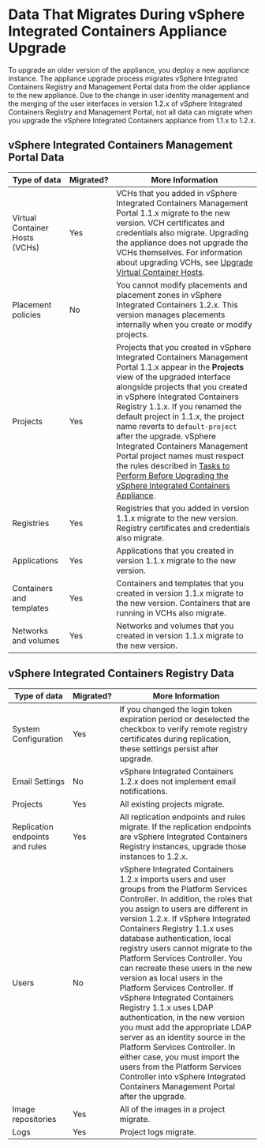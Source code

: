 # Data That Migrates During vSphere Integrated Containers Appliance Upgrade #

To upgrade an older version of the appliance, you deploy a new appliance instance. The appliance upgrade process migrates vSphere Integrated Containers Registry and Management Portal data from the older appliance to the new appliance. Due to the change in user identity management and the merging of the user interfaces in version 1.2.x of vSphere Integrated Containers Registry and Management Portal, not all data can migrate when you upgrade the vSphere Integrated Containers appliance from 1.1.x to 1.2.x.

## vSphere Integrated Containers Management Portal Data ##

|Type of data|Migrated?|More Information|
|---|---|---|
|Virtual Container Hosts (VCHs)|Yes|VCHs that you added in vSphere Integrated Containers Management Portal 1.1.x migrate to the new version. VCH certificates and credentials also migrate. Upgrading the appliance does not upgrade the VCHs themselves. For information about upgrading VCHs, see [Upgrade Virtual Container Hosts](upgrade_vch.md).|
|Placement policies|No|You cannot modify placements and placement zones in vSphere Integrated Containers 1.2.x. This version manages placements internally when you create or modify projects.|
|Projects|Yes|Projects that you created in vSphere Integrated Containers Management Portal 1.1.x appear in the **Projects** view of the upgraded interface alongside projects that you created in vSphere Integrated Containers Registry 1.1.x. If you renamed the default project in 1.1.x, the project name reverts to `default-project` after the upgrade. vSphere Integrated Containers Management Portal project names must respect the rules described in [Tasks to Perform Before Upgrading the vSphere Integrated Containers Appliance](pre_upgrade_tasks.md).|
|Registries|Yes|Registries that you added in version 1.1.x migrate to the new version. Registry certificates and credentials also migrate.|
|Applications|Yes|Applications that you created in version 1.1.x migrate to the new version.|
|Containers and templates|Yes|Containers and templates that you created in version 1.1.x migrate to the new version. Containers that are running in VCHs also migrate.|
|Networks and volumes|Yes|Networks and volumes that you created in version 1.1.x migrate to the new version.|

## vSphere Integrated Containers Registry Data ##

|Type of data|Migrated?|More Information|
|---|---|---|
|System Configuration|Yes|If you changed the login token expiration period or deselected the checkbox to verify remote registry certificates during replication, these settings persist after upgrade.|
|Email Settings|No|vSphere Integrated Containers 1.2.x does not implement email notifications.|
|Projects|Yes|All existing projects migrate.|
|Replication endpoints and rules|Yes|All replication endpoints and rules migrate. If the replication endpoints are vSphere Integrated Containers Registry instances, upgrade those instances to 1.2.x.|
|Users|No|vSphere Integrated Containers 1.2.x imports users and user groups from the Platform Services Controller. In addition, the roles that you assign to users are different in version 1.2.x. If vSphere Integrated Containers Registry 1.1.x uses database authentication, local registry users cannot migrate to the Platform Services Controller. You can recreate these users in the new version as local users in the Platform Services Controller. If vSphere Integrated Containers Registry 1.1.x uses LDAP authentication, in the new version you must add the appropriate LDAP server as an identity source in the Platform Services Controller. In either case, you must import the users from the Platform Services Controller into vSphere Integrated Containers Management Portal after the upgrade.|
|Image repositories|Yes|All of the images in a project migrate.|
|Logs|Yes|Project logs migrate.|